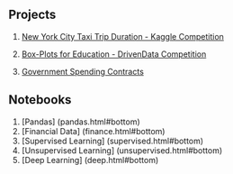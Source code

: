 ## Projects

1. [New York City Taxi Trip Duration - Kaggle Competition](nyc.md)

2. [Box-Plots for Education - DrivenData Competition](boxplots.md)

3. [Government Spending Contracts](gov.md)

## Notebooks

1. [Pandas] (pandas.html#bottom)
2. [Financial Data] (finance.html#bottom)
3. [Supervised Learning] (supervised.html#bottom)
4. [Unsupervised Learning] (unsupervised.html#bottom)
5. [Deep Learning] (deep.html#bottom)
